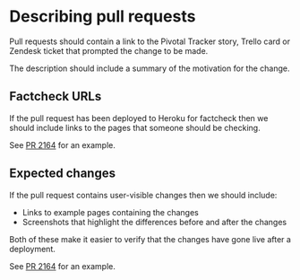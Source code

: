 # Describing pull requests

Pull requests should contain a link to the Pivotal Tracker story, Trello card or Zendesk ticket that prompted the change to be made.

The description should include a summary of the motivation for the change.

## Factcheck URLs

If the pull request has been deployed to Heroku for factcheck then we should include links to the pages that someone should be checking.

See [PR 2164][pr-2164] for an example.

## Expected changes

If the pull request contains user-visible changes then we should include:

* Links to example pages containing the changes
* Screenshots that highlight the differences before and after the changes

Both of these make it easier to verify that the changes have gone live after a deployment.

See [PR 2164][pr-2164] for an example.

[pr-2164]: https://github.com/alphagov/smart-answers/pull/2164
